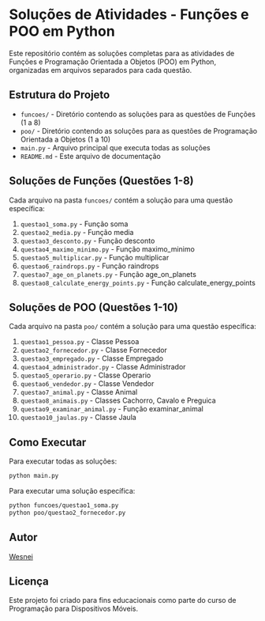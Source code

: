 # Soluções de Atividades - Funções e POO em Python

Este repositório contém as soluções completas para as atividades de Funções e Programação Orientada a Objetos (POO) em Python, organizadas em arquivos separados para cada questão.

## Estrutura do Projeto

- `funcoes/` - Diretório contendo as soluções para as questões de Funções (1 a 8)
- `poo/` - Diretório contendo as soluções para as questões de Programação Orientada a Objetos (1 a 10)
- `main.py` - Arquivo principal que executa todas as soluções
- `README.md` - Este arquivo de documentação

## Soluções de Funções (Questões 1-8)

Cada arquivo na pasta `funcoes/` contém a solução para uma questão específica:

1. `questao1_soma.py` - Função soma
2. `questao2_media.py` - Função media
3. `questao3_desconto.py` - Função desconto
4. `questao4_maximo_minimo.py` - Função maximo_minimo
5. `questao5_multiplicar.py` - Função multiplicar
6. `questao6_raindrops.py` - Função raindrops
7. `questao7_age_on_planets.py` - Função age_on_planets
8. `questao8_calculate_energy_points.py` - Função calculate_energy_points

## Soluções de POO (Questões 1-10)

Cada arquivo na pasta `poo/` contém a solução para uma questão específica:

1. `questao1_pessoa.py` - Classe Pessoa
2. `questao2_fornecedor.py` - Classe Fornecedor
3. `questao3_empregado.py` - Classe Empregado
4. `questao4_administrador.py` - Classe Administrador
5. `questao5_operario.py` - Classe Operario
6. `questao6_vendedor.py` - Classe Vendedor
7. `questao7_animal.py` - Classe Animal
8. `questao8_animais.py` - Classes Cachorro, Cavalo e Preguica
9. `questao9_examinar_animal.py` - Função examinar_animal
10. `questao10_jaulas.py` - Classe Jaula

## Como Executar

Para executar todas as soluções:

```bash
python main.py
```

Para executar uma solução específica:

```bash
python funcoes/questao1_soma.py
python poo/questao2_fornecedor.py
```

## Autor

[Wesnei](https://github.com/wesnei)

## Licença

Este projeto foi criado para fins educacionais como parte do curso de Programação para Dispositivos Móveis.